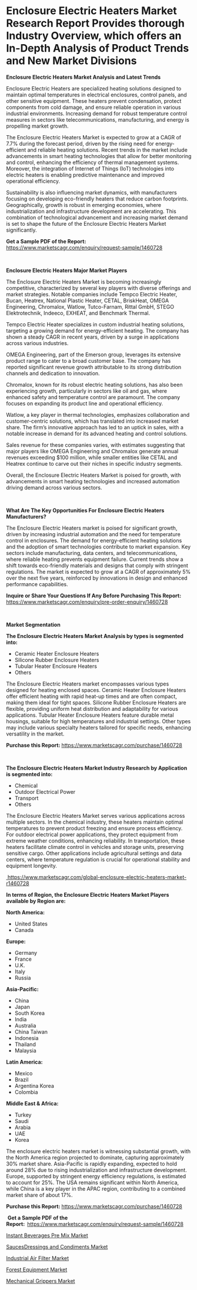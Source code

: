 <p><h1>Enclosure Electric Heaters Market Research Report Provides thorough Industry Overview, which offers an In-Depth Analysis of Product Trends and New Market Divisions</h1></p><p><strong>Enclosure Electric Heaters Market Analysis and Latest Trends</strong></p>
<p><p>Enclosure Electric Heaters are specialized heating solutions designed to maintain optimal temperatures in electrical enclosures, control panels, and other sensitive equipment. These heaters prevent condensation, protect components from cold damage, and ensure reliable operation in various industrial environments. Increasing demand for robust temperature control measures in sectors like telecommunications, manufacturing, and energy is propelling market growth.</p><p>The Enclosure Electric Heaters Market is expected to grow at a CAGR of 7.7% during the forecast period, driven by the rising need for energy-efficient and reliable heating solutions. Recent trends in the market include advancements in smart heating technologies that allow for better monitoring and control, enhancing the efficiency of thermal management systems. Moreover, the integration of Internet of Things (IoT) technologies into electric heaters is enabling predictive maintenance and improved operational efficiency.</p><p>Sustainability is also influencing market dynamics, with manufacturers focusing on developing eco-friendly heaters that reduce carbon footprints. Geographically, growth is robust in emerging economies, where industrialization and infrastructure development are accelerating. This combination of technological advancement and increasing market demand is set to shape the future of the Enclosure Electric Heaters Market significantly.</p></p>
<p><strong>Get a Sample PDF of the Report:&nbsp;</strong> <a href="https://www.marketscagr.com/enquiry/request-sample/1460728?utm_campaign=1339&utm_medium=2&utm_source=Github&utm_content=ia&utm_term=01102024&utm_id=enclosure-electric-heaters">https://www.marketscagr.com/enquiry/request-sample/1460728</a></p>
<p>&nbsp;</p>
<p><strong>Enclosure Electric Heaters Major Market Players</strong></p>
<p><p>The Enclosure Electric Heaters Market is becoming increasingly competitive, characterized by several key players with diverse offerings and market strategies. Notable companies include Tempco Electric Heater, Bucan, Heatrex, National Plastic Heater, CETAL, BriskHeat, OMEGA Engineering, Chromalox, Watlow, Tutco-Farnam, Rittal GmbH, STEGO Elektrotechnik, Indeeco, EXHEAT, and Benchmark Thermal.</p><p>Tempco Electric Heater specializes in custom industrial heating solutions, targeting a growing demand for energy-efficient heating. The company has shown a steady CAGR in recent years, driven by a surge in applications across various industries.</p><p>OMEGA Engineering, part of the Emerson group, leverages its extensive product range to cater to a broad customer base. The company has reported significant revenue growth attributable to its strong distribution channels and dedication to innovation.</p><p>Chromalox, known for its robust electric heating solutions, has also been experiencing growth, particularly in sectors like oil and gas, where enhanced safety and temperature control are paramount. The company focuses on expanding its product line and operational efficiency.</p><p>Watlow, a key player in thermal technologies, emphasizes collaboration and customer-centric solutions, which has translated into increased market share. The firm’s innovative approach has led to an uptick in sales, with a notable increase in demand for its advanced heating and control solutions.</p><p>Sales revenue for these companies varies, with estimates suggesting that major players like OMEGA Engineering and Chromalox generate annual revenues exceeding $100 million, while smaller entities like CETAL and Heatrex continue to carve out their niches in specific industry segments.</p><p>Overall, the Enclosure Electric Heaters Market is poised for growth, with advancements in smart heating technologies and increased automation driving demand across various sectors.</p></p>
<p>&nbsp;</p>
<p><strong>What Are The Key Opportunities For Enclosure Electric Heaters Manufacturers?</strong></p>
<p><p>The Enclosure Electric Heaters market is poised for significant growth, driven by increasing industrial automation and the need for temperature control in enclosures. The demand for energy-efficient heating solutions and the adoption of smart technologies contribute to market expansion. Key sectors include manufacturing, data centers, and telecommunications, where reliable heating prevents equipment failure. Current trends show a shift towards eco-friendly materials and designs that comply with stringent regulations. The market is expected to grow at a CAGR of approximately 5% over the next five years, reinforced by innovations in design and enhanced performance capabilities.</p></p>
<p><strong>Inquire or Share Your Questions If Any Before Purchasing This Report:</strong> <a href="https://www.marketscagr.com/enquiry/pre-order-enquiry/1460728?utm_campaign=1339&utm_medium=2&utm_source=Github&utm_content=ia&utm_term=01102024&utm_id=enclosure-electric-heaters">https://www.marketscagr.com/enquiry/pre-order-enquiry/1460728</a></p>
<p>&nbsp;</p>
<p><strong>Market Segmentation</strong></p>
<p><strong>The Enclosure Electric Heaters Market Analysis by types is segmented into:</strong></p>
<p><ul><li>Ceramic Heater Enclosure Heaters</li><li>Silicone Rubber Enclosure Heaters</li><li>Tubular Heater Enclosure Heaters</li><li>Others</li></ul></p>
<p><p>The Enclosure Electric Heaters market encompasses various types designed for heating enclosed spaces. Ceramic Heater Enclosure Heaters offer efficient heating with rapid heat-up times and are often compact, making them ideal for tight spaces. Silicone Rubber Enclosure Heaters are flexible, providing uniform heat distribution and adaptability for various applications. Tubular Heater Enclosure Heaters feature durable metal housings, suitable for high temperatures and industrial settings. Other types may include various specialty heaters tailored for specific needs, enhancing versatility in the market.</p></p>
<p><strong>Purchase this Report:&nbsp;</strong><a href="https://www.marketscagr.com/purchase/1460728?utm_campaign=1339&utm_medium=2&utm_source=Github&utm_content=ia&utm_term=01102024&utm_id=enclosure-electric-heaters">https://www.marketscagr.com/purchase/1460728</a></p>
<p>&nbsp;</p>
<p><strong>The Enclosure Electric Heaters Market Industry Research by Application is segmented into:</strong></p>
<p><ul><li>Chemical</li><li>Outdoor Electrical Power</li><li>Transport</li><li>Others</li></ul></p>
<p><p>The Enclosure Electric Heaters Market serves various applications across multiple sectors. In the chemical industry, these heaters maintain optimal temperatures to prevent product freezing and ensure process efficiency. For outdoor electrical power applications, they protect equipment from extreme weather conditions, enhancing reliability. In transportation, these heaters facilitate climate control in vehicles and storage units, preserving sensitive cargo. Other applications include agricultural settings and data centers, where temperature regulation is crucial for operational stability and equipment longevity.</p></p>
<p><a href="https://www.marketscagr.com/global-enclosure-electric-heaters-market-r1460728?utm_campaign=1339&utm_medium=2&utm_source=Github&utm_content=ia&utm_term=01102024&utm_id=enclosure-electric-heaters">&nbsp;https://www.marketscagr.com/global-enclosure-electric-heaters-market-r1460728</a></p>
<p><strong>In terms of Region, the Enclosure Electric Heaters Market Players available by Region are:</strong></p>
<p>
    <p> <strong> North America: </strong>
        <ul>
            <li>United States</li>
            <li>Canada</li>
        </ul>
        </p> 
    <p> <strong> Europe: </strong>
        <ul>
            <li>Germany</li>
            <li>France</li>
            <li>U.K.</li>
            <li>Italy</li>
            <li>Russia</li>
        </ul>
        </p> 
    <p> <strong> Asia-Pacific: </strong>
        <ul>
            <li>China</li>
            <li>Japan</li>
            <li>South Korea</li>
            <li>India</li>
            <li>Australia</li>
            <li>China Taiwan</li>
            <li>Indonesia</li>
            <li>Thailand</li>
            <li>Malaysia</li>
        </ul>
        </p> 
    <p> <strong> Latin America: </strong>
        <ul>
            <li>Mexico</li>
            <li>Brazil</li>
            <li>Argentina Korea</li>
            <li>Colombia</li>
        </ul>
        </p> 
    <p> <strong> Middle East & Africa: </strong>
        <ul>
            <li>Turkey</li>
            <li>Saudi</li>
            <li>Arabia</li>
            <li>UAE</li>
            <li>Korea</li>
        </ul>
    </p>
    </p>
<p><p>The enclosure electric heaters market is witnessing substantial growth, with the North America region projected to dominate, capturing approximately 30% market share. Asia-Pacific is rapidly expanding, expected to hold around 28% due to rising industrialization and infrastructure development. Europe, supported by stringent energy efficiency regulations, is estimated to account for 25%. The USA remains significant within North America, while China is a key player in the APAC region, contributing to a combined market share of about 17%.</p></p>
<p><strong>Purchase this Report: </strong><a href="https://www.marketscagr.com/purchase/1460728?utm_campaign=1339&utm_medium=2&utm_source=Github&utm_content=ia&utm_term=01102024&utm_id=enclosure-electric-heaters">https://www.marketscagr.com/purchase/1460728</a></p>
<p>&nbsp;<strong>Get a Sample PDF of the Report:&nbsp;&nbsp;</strong><a href="https://www.marketscagr.com/enquiry/request-sample/1460728?utm_campaign=1339&utm_medium=2&utm_source=Github&utm_content=ia&utm_term=01102024&utm_id=enclosure-electric-heaters">https://www.marketscagr.com/enquiry/request-sample/1460728</a></p>
<p><strong></strong></p>
<p><p><a href="https://issuu.com/reportprime-2/docs/instant-beverages-pre-mix-market-si_83550dcefad329?utm_campaign=1339&utm_medium=2&utm_source=Github&utm_content=ia&utm_term=01102024&utm_id=enclosure-electric-heaters">Instant Beverages Pre Mix Market</a></p><p><a href="https://issuu.com/reportprime-2/docs/saucesdressings-and-condiments-mark_7fc9dcfcf070c4?utm_campaign=1339&utm_medium=2&utm_source=Github&utm_content=ia&utm_term=01102024&utm_id=enclosure-electric-heaters">SaucesDressings and Condiments Market</a></p><p><a href="https://www.linkedin.com/pulse/industrial-air-filter-market-global-regional-analysis-focus-zdbve?utm_campaign=1339&utm_medium=2&utm_source=Github&utm_content=ia&utm_term=01102024&utm_id=enclosure-electric-heaters">Industrial Air Filter Market</a></p><p><a href="https://www.linkedin.com/pulse/forest-equipment-market-global-insights-sales-trends-2024-prwqf?utm_campaign=1339&utm_medium=2&utm_source=Github&utm_content=ia&utm_term=01102024&utm_id=enclosure-electric-heaters">Forest Equipment Market</a></p><p><a href="https://www.linkedin.com/pulse/mechanical-grippers-market-global-regional-analysis-focus-fzwgf?utm_campaign=1339&utm_medium=2&utm_source=Github&utm_content=ia&utm_term=01102024&utm_id=enclosure-electric-heaters">Mechanical Grippers Market</a></p></p>